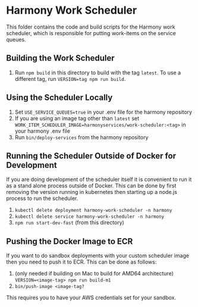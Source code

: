 # Harmony Work Scheduler

This folder contains the code and build scripts for the Harmony work scheduler,
which is responsible for putting work-items on the service queues.

## Building the Work Scheduler

1. Run `npm build` in this directory to build with the tag `latest`. To use a different tag,
   run `VERSION=tag npm run build`.

## Using the Scheduler Locally

1. Set `USE_SERVICE_QUEUES=true` in your .env file for the harmony repository
2. If you are using an image tag other than `latest` set `WORK_ITEM_SCHEDULER_IMAGE=harmonyservices/work-scheduler:<tag>` in your harmony .env file
3. Run `bin/deploy-services` from the harmony repository

## Running the Scheduler Outside of Docker for Development

If you are doing development of the scheduler itself it is convenient to run it as a stand
alone process outside of Docker. This can be done by first removing the version running in
kubernetes then starting up a node.js process to run the scheduler.
1. `kubectl delete deployment harmony-work-scheduler -n harmony`
2. `kubectl delete service harmony-work-scheduler -n harmony`
3. `npm run start-dev-fast` (from this directory)

## Pushing the Docker Image to ECR

If you want to do sandbox deployments with your custom scheduler image then you need to
push it to ECR. This can be done as follows:

1. (only needed if building on Mac to build for AMD64 architecture)
   `VERSION=<image-tag> npm run build-m1`
2. `bin/push-image <image-tag?`

This requires you to have your AWS credentials set for your sandbox.